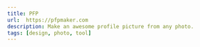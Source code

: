 ```yaml
---
title: PFP
url:  https://pfpmaker.com
description: Make an awesome profile picture from any photo.
tags: [design, photo, tool]
---
```

